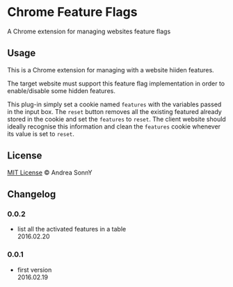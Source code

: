 # Chrome Feature Flags

A Chrome extension for managing websites feature flags

## Usage

This is a Chrome extension for managing with a website hiiden features.

The target website must support this feature flag implementation in order to enable/disable some hidden features.

This plug-in simply set a cookie named `features` with the variables passed in the input box.
The `reset` button removes all the existing featured already stored in the cookie and set the `features` to `reset`.
The client website should ideally recognise this information and clean the `features` cookie whenever its value is set to `reset`.

## License

[MIT License](https://github.com/andreasonny83/chrome-feature-flag/blob/master/LICENSE) © Andrea SonnY

## Changelog
### 0.0.2
* list all the activated features in a table<br>
2016.02.20

### 0.0.1
* first version<br>
2016.02.19